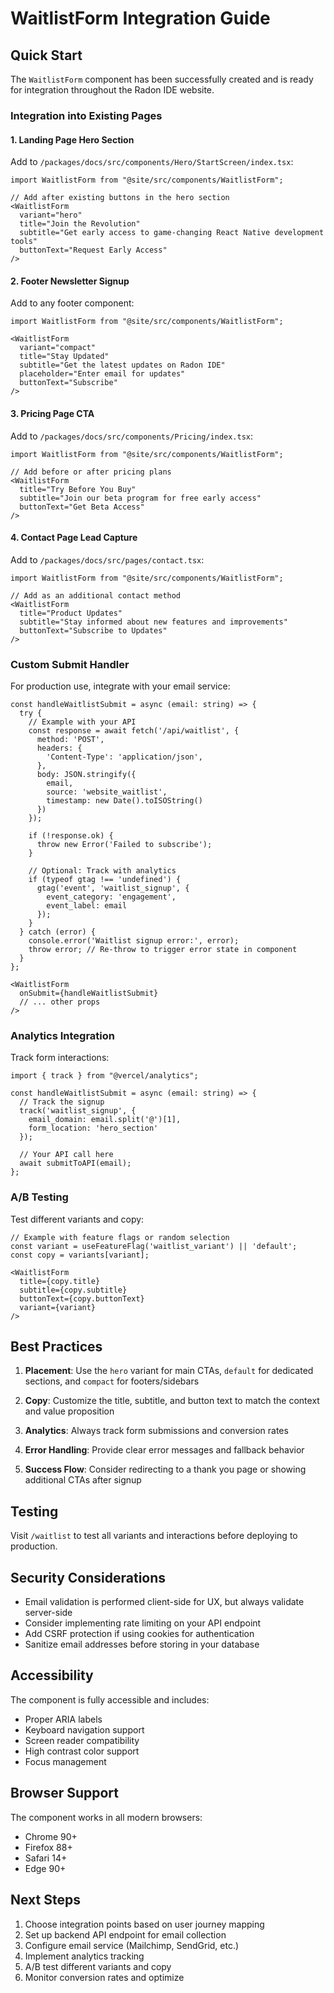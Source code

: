 # WaitlistForm Integration Guide

## Quick Start

The `WaitlistForm` component has been successfully created and is ready for integration throughout the Radon IDE website.

### Integration into Existing Pages

#### 1. Landing Page Hero Section

Add to `/packages/docs/src/components/Hero/StartScreen/index.tsx`:

```tsx
import WaitlistForm from "@site/src/components/WaitlistForm";

// Add after existing buttons in the hero section
<WaitlistForm
  variant="hero"
  title="Join the Revolution"
  subtitle="Get early access to game-changing React Native development tools"
  buttonText="Request Early Access"
/>
```

#### 2. Footer Newsletter Signup

Add to any footer component:

```tsx
import WaitlistForm from "@site/src/components/WaitlistForm";

<WaitlistForm
  variant="compact"
  title="Stay Updated"
  subtitle="Get the latest updates on Radon IDE"
  placeholder="Enter email for updates"
  buttonText="Subscribe"
/>
```

#### 3. Pricing Page CTA

Add to `/packages/docs/src/components/Pricing/index.tsx`:

```tsx
import WaitlistForm from "@site/src/components/WaitlistForm";

// Add before or after pricing plans
<WaitlistForm
  title="Try Before You Buy"
  subtitle="Join our beta program for free early access"
  buttonText="Get Beta Access"
/>
```

#### 4. Contact Page Lead Capture

Add to `/packages/docs/src/pages/contact.tsx`:

```tsx
import WaitlistForm from "@site/src/components/WaitlistForm";

// Add as an additional contact method
<WaitlistForm
  title="Product Updates"
  subtitle="Stay informed about new features and improvements"
  buttonText="Subscribe to Updates"
/>
```

### Custom Submit Handler

For production use, integrate with your email service:

```tsx
const handleWaitlistSubmit = async (email: string) => {
  try {
    // Example with your API
    const response = await fetch('/api/waitlist', {
      method: 'POST',
      headers: {
        'Content-Type': 'application/json',
      },
      body: JSON.stringify({ 
        email,
        source: 'website_waitlist',
        timestamp: new Date().toISOString()
      })
    });

    if (!response.ok) {
      throw new Error('Failed to subscribe');
    }

    // Optional: Track with analytics
    if (typeof gtag !== 'undefined') {
      gtag('event', 'waitlist_signup', {
        event_category: 'engagement',
        event_label: email
      });
    }
  } catch (error) {
    console.error('Waitlist signup error:', error);
    throw error; // Re-throw to trigger error state in component
  }
};

<WaitlistForm
  onSubmit={handleWaitlistSubmit}
  // ... other props
/>
```

### Analytics Integration

Track form interactions:

```tsx
import { track } from "@vercel/analytics";

const handleWaitlistSubmit = async (email: string) => {
  // Track the signup
  track('waitlist_signup', {
    email_domain: email.split('@')[1],
    form_location: 'hero_section'
  });
  
  // Your API call here
  await submitToAPI(email);
};
```

### A/B Testing

Test different variants and copy:

```tsx
// Example with feature flags or random selection
const variant = useFeatureFlag('waitlist_variant') || 'default';
const copy = variants[variant];

<WaitlistForm
  title={copy.title}
  subtitle={copy.subtitle}
  buttonText={copy.buttonText}
  variant={variant}
/>
```

## Best Practices

1. **Placement**: Use the `hero` variant for main CTAs, `default` for dedicated sections, and `compact` for footers/sidebars

2. **Copy**: Customize the title, subtitle, and button text to match the context and value proposition

3. **Analytics**: Always track form submissions and conversion rates

4. **Error Handling**: Provide clear error messages and fallback behavior

5. **Success Flow**: Consider redirecting to a thank you page or showing additional CTAs after signup

## Testing

Visit `/waitlist` to test all variants and interactions before deploying to production.

## Security Considerations

- Email validation is performed client-side for UX, but always validate server-side
- Consider implementing rate limiting on your API endpoint
- Add CSRF protection if using cookies for authentication
- Sanitize email addresses before storing in your database

## Accessibility

The component is fully accessible and includes:
- Proper ARIA labels
- Keyboard navigation support
- Screen reader compatibility
- High contrast color support
- Focus management

## Browser Support

The component works in all modern browsers:
- Chrome 90+
- Firefox 88+
- Safari 14+
- Edge 90+

## Next Steps

1. Choose integration points based on user journey mapping
2. Set up backend API endpoint for email collection
3. Configure email service (Mailchimp, SendGrid, etc.)
4. Implement analytics tracking
5. A/B test different variants and copy
6. Monitor conversion rates and optimize